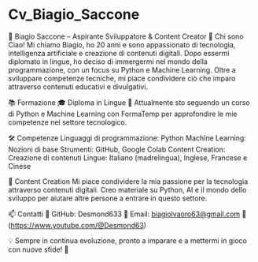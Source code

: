 # Cv_Biagio_Saccone

💼 Biagio Saccone – Aspirante Sviluppatore & Content Creator
👋 Chi sono
Ciao! Mi chiamo Biagio, ho 20 anni e sono appassionato di tecnologia, intelligenza artificiale e creazione di contenuti digitali. Dopo essermi diplomato in lingue, ho deciso di immergermi nel mondo della programmazione, con un focus su Python e Machine Learning. Oltre a sviluppare competenze tecniche, mi piace condividere ciò che imparo attraverso contenuti educativi e divulgativi.

📚 Formazione
🎓 Diploma in Lingue
📖 Attualmente sto seguendo un corso di Python e Machine Learning con FormaTemp per approfondire le mie competenze nel settore tecnologico.

🛠️ Competenze
Linguaggi di programmazione: Python
Machine Learning: Nozioni di base
Strumenti: GitHub, Google Colab
Content Creation: Creazione di contenuti
Lingue: Italiano (madrelingua), Inglese, Francese e Cinese

🎥 Content Creation
Mi piace condividere la mia passione per la tecnologia attraverso contenuti digitali. Creo materiale su Python, AI e il mondo dello sviluppo per aiutare altre persone a entrare in questo settore.

📫 Contatti
🔗 GitHub: Desmond633
📧 Email: biagiolvaoro63@gmail.com
📱 (https://www.youtube.com/@Desmond63)

💡 Sempre in continua evoluzione, pronto a imparare e a mettermi in gioco con nuove sfide! 🚀
